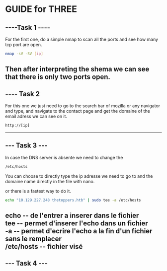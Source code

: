 # GUIDE for THREE

## ----Task 1 ----

For the first one, do a simple nmap to scan all the ports and see how many tcp port are open. 

```bash
nmap -sV -SV [ip]
```

Then after interpreting the shema we can see that there is only two ports open.
----
## ---- Task 2


For this one we just need to go to the search bar of mozilla or any navigator and type, and navigate to the contact page and get the domaine of the email adress we can see on it.

```bash
http://[ip]

```
----
## --- Task 3 --- 


In case the DNS server is absente we need to change the 

```bash
/etc/hosts
```

You can choose to directly type the ip adresse we need to go to and the domaine name directly in the file with nano.

or there is a fastest way to do it.

```bash
echo "10.129.227.248 thetoppers.htb" | sudo tee -a /etc/hosts
```

echo        -- de l'entrer a inserer dans le fichier <br/>
tee         -- permet d'inserer l'echo dans un fichier <br/>
-a          -- permet d'ecrire l'echo a la fin d'un fichier sans le remplacer <br/>
/etc/hosts  -- fichier visé <br/>
----
## --- Task 4 --- 
